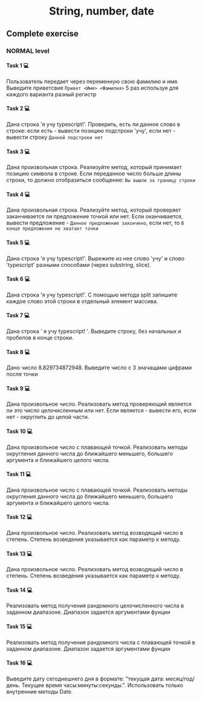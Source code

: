 <h1 align='center'>String, number, date</h1>

## Complete exercise

### NORMAL level

#### Task 1 💻

Пользователь передает через переменную свою фамилию и имя. Выведите приветсвие `Привет <Имя> <Фамилия>` 5 раз используя для каждого варианта разный регистр

#### Task 2 💻

Дана строка 'я учу typescript!'. Проверить, есть ли данное слово в строке: если есть - вывести позицию подстроки 'учу', если нет - вывести строку `Данной подстроки нет`

#### Task 3 💻

Дана произвольная строка. Реализуйте метод, который принимает позицию символа в строке. Если переданное число больше длины строки, то должно отобразиться сообщение: `Вы вышли за границу строки`

#### Task 4 💻

Дана произвольная строка. Реализуйте метод, который проверяет заканчивается ли предложение точкой или нет. Если оканчивается, вывести предложение - `Данное предложение закончено`, если нет, то `В конце предложения не хватает точки`

#### Task 5 💻

Дана строка 'я учу typescript!'. Вырежите из нее слово 'учу' и слово 'typescript' разными способами (через substring, slice).

#### Task 6 💻

Дана строка 'я учу typescript!'. С помощью метода split запишите каждое слово этой строки в отдельный элемент массива.

#### Task 7 💻

Дана строка ' я учу typescript! '. Выведите строку, без начальных и пробелов в конце строки.

#### Task 8 💻

Дано число 8.829734872948. Выведите число с 3 значащами цифрами после точки

#### Task 9 💻

Дана произвольное число. Реализовать метод проверяющий является ли это число целочисленным или нет. Если является - вывести его, если нет - округлить до целой части.

#### Task 10 💻

Дана произвольное число с плавающей точкой. Реализовать методы округления данного числа до ближайшего меньшего, большего аргумента и ближайшего целого числа.

#### Task 11 💻

Дана произвольное число с плавающей точкой. Реализовать методы округления данного числа до ближайшего меньшего, большего аргумента и ближайшего целого числа.

#### Task 12 💻

Дана произвольное число. Реализовать метод возводящий число в степень. Степень возведения указывается как параметр к методу.

#### Task 13 💻

Дана произвольное число. Реализовать метод возводящий число в степень. Степень возведения указывается как параметр к методу.

#### Task 14 💻

Реализовать метод получения рандомного целочисленного числа в заданном диапазоне. Диапазон задается аргументами фунции

#### Task 15 💻

Реализовать метод получения рандомного числа с плавающей точкой в заданном диапазоне. Диапазон задается аргументами фунции

#### Task 16 💻

Выведите дату сегоднешнего дня в формате: "текущая дата: месяц/год/день. Текущее время часы:минуты:секунды.". Использовать только внутренние методы Date.